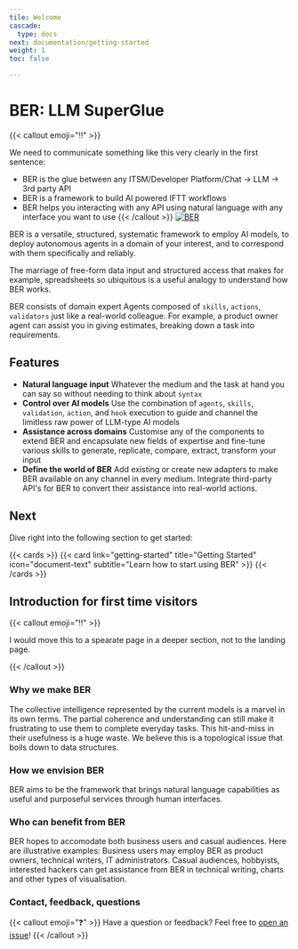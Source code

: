 ```yaml
---
tile: Welcome
cascade:
  type: docs
next: documentation/getting-started
weight: 1
toc: false

---
```


# BER: LLM SuperGlue

{{< callout emoji="‼️" >}}

We need to communicate something like this very clearly in the first sentence:

  - BER is the glue between any ITSM/Developer Platform/Chat -> LLM -> 3rd party API
  - BER is a framework to build AI powered IFTT workflows
  - BER helps you interacting with any API using natural language with any interface you want to use
{{< /callout >}}
[![BER](/diagrams/ber-005-intro.svg)](/diagrams/ber-005-intro.svg)



BER is a versatile, structured, systematic framework to employ AI models, to deploy autonomous agents in a domain of your interest, and to correspond with them specifically and reliably.

The marriage of free-form data input and structured access that makes for example, spreadsheets so ubiquitous is a useful analogy to understand how BER works.

BER consists of domain expert Agents composed of `skills`, `actions`, `validators` just like a real-world colleague. For example, a product owner agent can assist you in giving estimates, breaking down a task into requirements.

## Features
 - **Natural language input** Whatever the medium and the task at hand you can say so without needing to think about `syntax`
 - **Control over AI models** Use the combination of `agents`, `skills`, `validation`, `action`, and `hook` execution to guide and channel the limitless raw power of LLM-type AI models
 - **Assistance across domains** Customise any of the components to extend BER and encapsulate new fields of expertise and fine-tune various skills to generate, replicate, compare, extract, transform your input
 - **Define the world of BER** Add existing or create new adapters to make BER available on any channel in every medium. Integrate third-party API's for BER to convert their assistance into real-world actions.

## Next

Dive right into the following section to get started:

{{< cards >}}
  {{< card link="getting-started" title="Getting Started" icon="document-text" subtitle="Learn how to start using BER" >}}
{{< /cards >}}


## Introduction for first time visitors

{{< callout emoji="‼️" >}}

I would move this to a spearate page in a deeper section, not to the landing page.

{{< /callout >}}


### Why we make BER
The collective intelligence represented by the current models is a marvel in its own terms. The partial coherence and understanding can still make it frustrating to use them to complete everyday tasks. This hit-and-miss in their usefulness is a huge waste. We believe this is a topological issue that boils down to data structures.

### How we envision BER
BER aims to be the framework that brings natural language capabilities as useful and purposeful services through human interfaces.

### Who can benefit from BER
BER hopes to accomodate both business users and casual audiences. Here are illustrative examples: Business users may employ BER as product owners, technical writers, IT administrators. Casual audiences, hobbyists, interested hackers can get assistance from BER in technical writing, charts and other types of visualisation.

### Contact, feedback, questions

{{< callout emoji="❓" >}}
  Have a question or feedback? Feel free to [open an issue](https://github.com/berbyte/ber/issues/new)!
{{< /callout >}}

